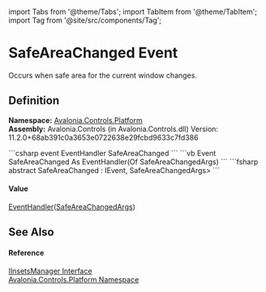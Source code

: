 import Tabs from '@theme/Tabs'; 
import TabItem from '@theme/TabItem'; 
import Tag from '@site/src/components/Tag'; 

# SafeAreaChanged Event


Occurs when safe area for the current window changes.



## Definition
**Namespace:** <a href="N_Avalonia_Controls_Platform">Avalonia.Controls.Platform</a>  
**Assembly:** Avalonia.Controls (in Avalonia.Controls.dll) Version: 11.2.0+68ab391c0a3653e0722638e29fcbd9633c7fd386

<Tabs groupId="api-code-preview">
<TabItem value="csharp" label="C#">
```csharp
event EventHandler<SafeAreaChangedArgs> SafeAreaChanged
```
</TabItem>
<TabItem value="vb" label="VB">
```vb
Event SafeAreaChanged As EventHandler(Of SafeAreaChangedArgs)
```
</TabItem>
<TabItem value="fsharp" label="F#">
```fsharp
abstract SafeAreaChanged : IEvent<EventHandler<SafeAreaChangedArgs>,
    SafeAreaChangedArgs>
```
</TabItem>
</Tabs>



#### Value
<a href="https://learn.microsoft.com/dotnet/api/system.eventhandler-1" target="_blank" rel="noopener noreferrer">EventHandler</a>(<a href="T_Avalonia_Controls_Platform_SafeAreaChangedArgs">SafeAreaChangedArgs</a>)

## See Also


#### Reference
<a href="T_Avalonia_Controls_Platform_IInsetsManager">IInsetsManager Interface</a>  
<a href="N_Avalonia_Controls_Platform">Avalonia.Controls.Platform Namespace</a>  
